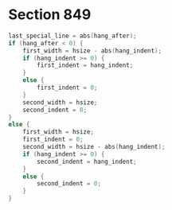 # Section 849

```c << Set line length parameters in preparation for hanging indentation >>=
last_special_line = abs(hang_after);
if (hang_after < 0) {
    first_width = hsize - abs(hang_indent);
    if (hang_indent >= 0) {
        first_indent = hang_indent;
    }
    else {
        first_indent = 0;
    }
    second_width = hsize;
    second_indent = 0;
}
else {
    first_width = hsize;
    first_indent = 0;
    second_width = hsize - abs(hang_indent);
    if (hang_indent >= 0) {
        second_indent = hang_indent;
    }
    else {
        second_indent = 0;
    }
}
```
